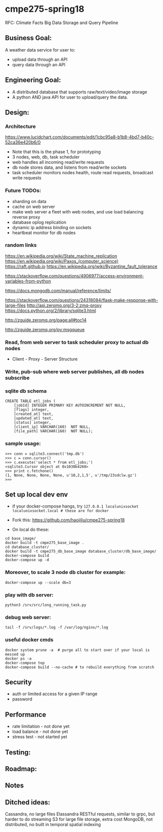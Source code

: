 # cmpe275-spring18

RFC: Climate Facts Big Data Storage and Query Pipeline

## Business Goal:

A weather data service for user to:

* upload data through an API
* query data through an API

## Engineering Goal:

* A distributed database that supports raw/text/video/image storage
* A python AND java API for user to upload/query the data.


## Design:

### Architecture
https://www.lucidchart.com/documents/edit/1cbc95a8-b1b8-4bd7-b40c-52ca36e420b6/0

* Note that this is the phase 1, for prototyping
* 3 nodes, web, db, task scheduler
* web handles all incoming read/write requests
* db node stores data, and listens from read/write sockets
* task scheduler monitors nodes health, route read requests, broadcast write requests

### Future TODOs:
* sharding on data
* cache on web server
* make web server a fleet with web nodes, and use load balancing reverse proxy
* database oplog replication
* dynamic ip address binding on sockets
* heartbeat monitor for db nodes

### random links

https://en.wikipedia.org/wiki/State_machine_replication
https://en.wikipedia.org/wiki/Paxos_(computer_science)
https://raft.github.io
https://en.wikipedia.org/wiki/Byzantine_fault_tolerance


https://stackoverflow.com/questions/4906977/access-environment-variables-from-python

https://docs.mongodb.com/manual/reference/limits/

https://stackoverflow.com/questions/24318084/flask-make-response-with-large-files
http://api.zeromq.org/3-2:zmq-proxy
https://docs.python.org/2/library/sqlite3.html

http://zguide.zeromq.org/page:all#toc14

http://zguide.zeromq.org/py:msgqueue

### Read, from web server to task scheduler proxy to actual db nodes
* Client - Proxy - Server Structure

### Write, pub-sub where web server publishes, all db nodes subscribe

### sqlite db schema
```
CREATE TABLE etl_jobs (
    [jobId] INTEGER PRIMARY KEY AUTOINCREMENT NOT NULL,
    [flags] integer,
    [created_at] text,
    [updated_at] text,
    [status] integer,
    [client_ip] VARCHAR(160)  NOT NULL,
    [file_path] VARCHAR(160)  NOT NULL);
```
### sample usage:
```
>>> conn = sqlite3.connect('tmp.db')
>>> c = conn.cursor()
>>> c.execute('select * from etl_jobs;')
<sqlite3.Cursor object at 0x1030b4260>
>>> print c.fetchone()
(1, None, None, None, None, u'10,2,1,5', u'/tmp/23sdclw.gz')
>>>
```

## Set up local dev env

* if your docker-compose hangs, try `127.0.0.1 localunixsocket localunixsocket.local # these are for docker `
* Fork this: https://github.com/haojiliu/cmpe275-spring18

* On local do these:

```
cd base_image/
docker build -t cmpe275_base_image .
cd database_cluster/
docker build -t cmpe275_db_base_image database_cluster/db_base_image/
docker-compose build
docker-compose up -d
```

### Moreover, to scale 3 node db cluster for example:
```
docker-compose up --scale db=3
```

### play with db server:
```
python3 /srv/src/long_running_task.py
```

### debug web server:
```
tail -f /srv/logs/*.log -f /var/log/nginx/*.log
```

### useful docker cmds
```
docker system prune -a  # purge all to start over if your local is messed up
docker ps -a
docker-compose top
docker-compose build --no-cache # to rebuild everything from scratch
```

## Security

* auth or limited access for a given IP range
* password

## Performance

* rate limitation - not done yet
* load balance - not done yet
* stress test - not started yet

## Testing:


## Roadmap:

## Notes


## Ditched ideas:
Cassandra, no large files
Elassandra
RESTful requests, similar to grpc, but harder to do streaming
S3 for large file storage, extra cost
MongoDB, not distributed, no built in temporal spatial indexing
